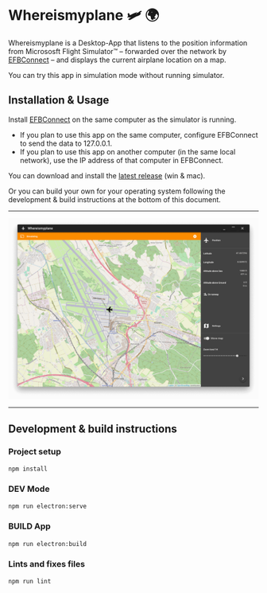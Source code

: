 # Whereismyplane 🛩 🌍

Whereismyplane is a Desktop-App that listens to the position information from Micrososft Flight Simulator™  – forwarded over the network by [EFBConnect](https://github.com/ollyau/EFBConnect/releases) – and displays the current airplane location on a map.

You can try this app in simulation mode without running simulator.

## Installation & Usage

Install [EFBConnect](https://github.com/ollyau/EFBConnect/releases) on the same computer as the simulator is running.

- If you plan to use this app on the same computer, configure EFBConnect to send the data to 127.0.0.1.
- If you plan to use this app on another computer (in the same local network), use the IP address of that computer in EFBConnect.

You can download and install the [latest release](https://github.com/ahles/whereismyplane/releases/latest) (win & mac).

Or you can build your own for your operating system following the development & build instructions at the bottom of this document.

---

![Screenshot](/docs/screenshot.png?raw=true "Whereismyplane Screenshot")

---

## Development & build instructions

### Project setup
```
npm install
```

### DEV Mode
```
npm run electron:serve
```

### BUILD App
```
npm run electron:build
```

### Lints and fixes files
```
npm run lint
```
